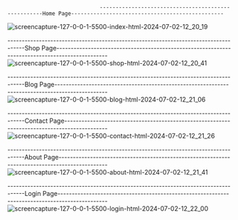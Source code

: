                                  ----------------------------------------------------Home Page------------------------------------------------
![screencapture-127-0-0-1-5500-index-html-2024-07-02-12_20_19](https://github.com/Irshad-shaikh-19/Ecommerce/assets/131243886/3d8cd45d-cb86-453f-a482-840686b81721)





------------------------------------------------------------------------------------Shop Page------------------------------------------------------------------------------------------------
![screencapture-127-0-0-1-5500-shop-html-2024-07-02-12_20_41](https://github.com/Irshad-shaikh-19/Ecommerce/assets/131243886/0ed06980-12a2-45d3-a84a-943c4360df07)

------------------------------------------------------------------------------------Blog Page------------------------------------------------------------------------------------------------
![screencapture-127-0-0-1-5500-blog-html-2024-07-02-12_21_06](https://github.com/Irshad-shaikh-19/Ecommerce/assets/131243886/a3f3a184-c2d0-47ee-99a8-d13aad74cd49)

------------------------------------------------------------------------------------Contact Page---------------------------------------------------------------------------------------------
![screencapture-127-0-0-1-5500-contact-html-2024-07-02-12_21_26](https://github.com/Irshad-shaikh-19/Ecommerce/assets/131243886/20ef8b6b-bc95-45e5-b4d1-5e8a95e49579)

------------------------------------------------------------------------------------About Page-----------------------------------------------------------------------------------------------
![screencapture-127-0-0-1-5500-about-html-2024-07-02-12_21_41](https://github.com/Irshad-shaikh-19/Ecommerce/assets/131243886/bf6d98fa-05a4-46b0-a270-f0700d128332)

------------------------------------------------------------------------------------Login Page-----------------------------------------------------------------------------------------------
![screencapture-127-0-0-1-5500-login-html-2024-07-02-12_22_00](https://github.com/Irshad-shaikh-19/Ecommerce/assets/131243886/a7a5dd26-6676-4cac-957c-0f07ee7d2202)


